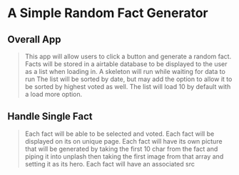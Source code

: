 # A Simple Random Fact Generator

## Overall App
> This app will allow users to click a button and generate a random fact. Facts will be stored in a airtable database to be displayed to the user as a list when loading in.
> A skeleton will run while waiting for data to run
> The list will be sorted by date, but may add the option to allow it to be sorted by highest voted as well.
> The list will load 10 by default with a load more option.

## Handle Single Fact
> Each fact will be able to be selected and voted.
> Each fact will be displayed on its on unique page.
> Each fact will have its own picture that will be generated by taking the first 10 char from the fact and piping it into unplash then taking the first image from that array and setting it as its hero.
> Each fact will have an associated src
